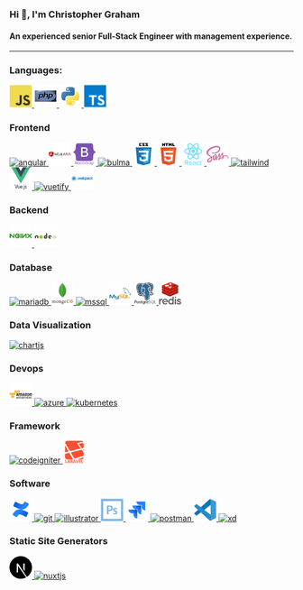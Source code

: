 ### Hi 👋, I'm Christopher Graham

#### An experienced senior Full-Stack Engineer with management experience.

---

### Languages:

<a href="https://developer.mozilla.org/en-US/docs/Web/JavaScript" target="_blank" rel="noreferrer">
    <img
        src="https://raw.githubusercontent.com/devicons/devicon/master/icons/javascript/javascript-original.svg"
        alt="javascript"
        title="javascript"
        width="40"
        height="40"
    />
</a>
<a href="https://www.php.net" target="_blank" rel="noreferrer">
    <img
        src="https://raw.githubusercontent.com/devicons/devicon/master/icons/php/php-original.svg"
        alt="php"
        title="php"
        width="40"
        height="40"
    />
</a>
<a href="https://www.python.org" target="_blank" rel="noreferrer">
    <img
        src="https://raw.githubusercontent.com/devicons/devicon/master/icons/python/python-original.svg"
        alt="python"
        title="python"
        width="40"
        height="40"
    />
</a>
<a href="https://www.typescriptlang.org/" target="_blank" rel="noreferrer">
    <img
        src="https://raw.githubusercontent.com/devicons/devicon/master/icons/typescript/typescript-original.svg"
        alt="typescript"
        title="typescript"
        width="40"
        height="40"
    />
</a>

### Frontend

<a href="https://angular.io" target="_blank" rel="noreferrer">
    <img
        src="https://angular.io/assets/images/logos/angular/angular.svg"
        alt="angular"
        title="angular"
        width="40"
        height="40"
    />
</a>
<a href="https://angular.io" target="_blank" rel="noreferrer">
    <img
        src="https://raw.githubusercontent.com/devicons/devicon/master/icons/angularjs/angularjs-original-wordmark.svg"
        alt="angularjs"
        title="angularjs"
        width="40"
        height="40"
    />
</a>
<a href="https://getbootstrap.com" target="_blank" rel="noreferrer">
    <img
        src="https://raw.githubusercontent.com/devicons/devicon/master/icons/bootstrap/bootstrap-plain-wordmark.svg"
        alt="bootstrap"
        title="bootstrap"
        width="40"
        height="40"
    />
</a>
<a href="https://bulma.io/" target="_blank" rel="noreferrer">
    <img
        src="https://raw.githubusercontent.com/gilbarbara/logos/804dc257b59e144eaca5bc6ffd16949752c6f789/logos/bulma.svg"
        alt="bulma"
        title="bulma"
        width="40"
        height="40"
    />
</a>
<a href="https://www.w3schools.com/css/" target="_blank" rel="noreferrer">
    <img
        src="https://raw.githubusercontent.com/devicons/devicon/master/icons/css3/css3-original-wordmark.svg"
        alt="css3"
        title="css3"
        width="40"
        height="40"
    />
</a>
<a href="https://www.w3.org/html/" target="_blank" rel="noreferrer">
    <img
        src="https://raw.githubusercontent.com/devicons/devicon/master/icons/html5/html5-original-wordmark.svg"
        alt="html5"
        title="html5"
        width="40"
        height="40"
    />
</a>
<a href="https://reactjs.org/" target="_blank" rel="noreferrer">
    <img
        src="https://raw.githubusercontent.com/devicons/devicon/master/icons/react/react-original-wordmark.svg"
        alt="react"
        title="react"
        width="40"
        height="40"
    />
</a>
<a href="https://sass-lang.com" target="_blank" rel="noreferrer">
    <img
        src="https://raw.githubusercontent.com/devicons/devicon/master/icons/sass/sass-original.svg"
        alt="sass"
        title="sass"
        width="40"
        height="40"
    />
</a>
<a href="https://tailwindcss.com/" target="_blank" rel="noreferrer">
    <img
        src="https://www.vectorlogo.zone/logos/tailwindcss/tailwindcss-icon.svg"
        alt="tailwind"
        title="tailwind"
        width="40"
        height="40"
    />
</a>
<a href="https://vuejs.org/" target="_blank" rel="noreferrer">
    <img
        src="https://raw.githubusercontent.com/devicons/devicon/master/icons/vuejs/vuejs-original-wordmark.svg"
        alt="vuejs"
        title="vuejs"
        width="40"
        height="40"
    />
</a>
<a href="https://vuetifyjs.com/en/" target="_blank" rel="noreferrer">
    <img
        src="https://bestofjs.org/logos/vuetify.svg"
        alt="vuetify"
        title="vuetify"
        width="40"
        height="40"
    />
</a>
<a href="https://webpack.js.org" target="_blank" rel="noreferrer">
    <img
        src="https://raw.githubusercontent.com/devicons/devicon/d00d0969292a6569d45b06d3f350f463a0107b0d/icons/webpack/webpack-original-wordmark.svg"
        alt="webpack"
        title="webpack"
        width="40"
        height="40"
    />
</a>

### Backend

<a href="https://www.nginx.com" target="_blank" rel="noreferrer">
    <img
        src="https://raw.githubusercontent.com/devicons/devicon/master/icons/nginx/nginx-original.svg"
        alt="nginx"
        title="nginx"
        width="40"
        height="40"
    />
</a>
<a href="https://nodejs.org" target="_blank" rel="noreferrer">
    <img
        src="https://raw.githubusercontent.com/devicons/devicon/master/icons/nodejs/nodejs-original-wordmark.svg"
        alt="nodejs"
        title="nodejs"
        width="40"
        height="40"
    />
</a>

### Database

<a href="https://mariadb.org/" target="_blank" rel="noreferrer">
    <img
        src="https://www.vectorlogo.zone/logos/mariadb/mariadb-icon.svg"
        alt="mariadb"
        title="mariadb"
        width="40"
        height="40"
    />
</a>
<a href="https://www.mongodb.com/" target="_blank" rel="noreferrer">
    <img
        src="https://raw.githubusercontent.com/devicons/devicon/master/icons/mongodb/mongodb-original-wordmark.svg"
        alt="mongodb"
        title="mongodb"
        width="40"
        height="40"
    />
</a>
<a href="https://www.microsoft.com/en-us/sql-server" target="_blank" rel="noreferrer">
    <img
        src="https://www.svgrepo.com/show/303229/microsoft-sql-server-logo.svg"
        alt="mssql"
        title="mssql"
        width="40"
        height="40"
    />
</a>
<a href="https://www.mysql.com/" target="_blank" rel="noreferrer">
    <img
        src="https://raw.githubusercontent.com/devicons/devicon/master/icons/mysql/mysql-original-wordmark.svg"
        alt="mysql"
        title="mysql"
        width="40"
        height="40"
    />
</a>
<a href="https://www.postgresql.org" target="_blank" rel="noreferrer">
    <img
        src="https://raw.githubusercontent.com/devicons/devicon/master/icons/postgresql/postgresql-original-wordmark.svg"
        alt="postgresql"
        title="postgresql"
        width="40"
        height="40"
    />
</a>
<a href="https://redis.io" target="_blank" rel="noreferrer">
    <img
        src="https://raw.githubusercontent.com/devicons/devicon/master/icons/redis/redis-original-wordmark.svg"
        alt="redis"
        title="redis"
        width="40"
        height="40"
    />
</a>

### Data Visualization

<a href="https://www.chartjs.org" target="_blank" rel="noreferrer">
    <img
        src="https://www.chartjs.org/media/logo-title.svg"
        alt="chartjs"
        title="chartjs"
        width="40"
        height="40"
    />
</a>

### Devops

<a href="https://aws.amazon.com" target="_blank" rel="noreferrer">
    <img
        src="https://raw.githubusercontent.com/devicons/devicon/master/icons/amazonwebservices/amazonwebservices-original-wordmark.svg"
        alt="aws"
        title="aws"
        width="40"
        height="40"
    />
</a>
<a href="https://azure.microsoft.com/en-in/" target="_blank" rel="noreferrer">
    <img
        src="https://www.vectorlogo.zone/logos/microsoft_azure/microsoft_azure-icon.svg"
        alt="azure"
        title="azure"
        width="40"
        height="40"
    />
</a>
<a href="https://kubernetes.io" target="_blank" rel="noreferrer">
    <img
        src="https://www.vectorlogo.zone/logos/kubernetes/kubernetes-icon.svg"
        alt="kubernetes"
        title="kubernetes"
        width="40"
        height="40"
    />
</a>

### Framework

<a href="https://codeigniter.com" target="_blank" rel="noreferrer">
    <img src="https://cdn.worldvectorlogo.com/logos/codeigniter.svg" alt="codeigniter" width="40" height="40" />
</a>
<a href="https://laravel.com/" target="_blank" rel="noreferrer">
    <img
        src="https://raw.githubusercontent.com/devicons/devicon/master/icons/laravel/laravel-plain-wordmark.svg"
        alt="laravel"
        title="laravel"
        width="40"
        height="40"
    />
</a>

### Software

<a href="https://www.atlassian.com/software/confluence" target="_blank" rel="noreferrer">
    <img
        src="https://raw.githubusercontent.com/devicons/devicon/2ae2a900d2f041da66e950e4d48052658d850630/icons/confluence/confluence-original.svg"
        alt="confluence"
        title="confluence"
        width="40"
        height="40"
    />
</a>
<a href="https://git-scm.com/" target="_blank" rel="noreferrer">
    <img
        src="https://www.vectorlogo.zone/logos/git-scm/git-scm-icon.svg"
        alt="git"
        title="git"
        width="40"
        height="40"
    />
</a>
<a href="https://www.adobe.com/in/products/illustrator.html" target="_blank" rel="noreferrer">
    <img
        src="https://www.vectorlogo.zone/logos/adobe_illustrator/adobe_illustrator-icon.svg"
        alt="illustrator"
        title="illustrator"
        width="40"
        height="40"
    />
</a>
<a href="https://www.photoshop.com/en" target="_blank" rel="noreferrer">
    <img
        src="https://raw.githubusercontent.com/devicons/devicon/master/icons/photoshop/photoshop-line.svg"
        alt="photoshop"
        title="photoshop"
        width="40"
        height="40"
    />
</a>
<a href="https://www.atlassian.com/software/jira" target="_blank" rel="noreferrer">
    <img
        src="https://raw.githubusercontent.com/devicons/devicon/2ae2a900d2f041da66e950e4d48052658d850630/icons/jira/jira-original.svg"
        alt="jira"
        title="jira"
        width="40"
        height="40"
    />
</a>
<a href="https://postman.com" target="_blank" rel="noreferrer">
    <img
        src="https://www.vectorlogo.zone/logos/getpostman/getpostman-icon.svg"
        alt="postman"
        title="postman"
        width="40"
        height="40"
    />
</a>
<a href="https://code.visualstudio.com/" target="_blank" rel="noreferrer">
    <img
        src="https://raw.githubusercontent.com/devicons/devicon/2ae2a900d2f041da66e950e4d48052658d850630/icons/vscode/vscode-original.svg"
        alt="vscode"
        title="vscode"
        width="40"
        height="40"
    />
</a>
<a href="https://www.adobe.com/products/xd.html" target="_blank" rel="noreferrer">
    <img
        src="https://cdn.worldvectorlogo.com/logos/adobe-xd.svg"
        alt="xd"
        title="xd"
        width="40"
        height="40"
    />
</a>

### Static Site Generators

<a href="https://nextjs.org/" target="_blank" rel="noreferrer">
    <img
        src="https://raw.githubusercontent.com/devicons/devicon/2ae2a900d2f041da66e950e4d48052658d850630/icons/nextjs/nextjs-original.svg"
        alt="nextjs"
        title="nextjs"
        width="40"
        height="40"
    />
</a>
<a href="https://nuxtjs.org/" target="_blank" rel="noreferrer">
    <img
        src="https://www.vectorlogo.zone/logos/nuxtjs/nuxtjs-icon.svg"
        alt="nuxtjs"
        title="nuxtjs"
        width="40"
        height="40"
    />
</a>
